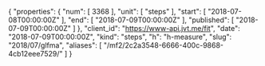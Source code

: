 {
  "properties": {
    "num": [
      3368
    ],
    "unit": [
      "steps"
    ],
    "start": [
      "2018-07-08T00:00:00Z"
    ],
    "end": [
      "2018-07-09T00:00:00Z"
    ],
    "published": [
      "2018-07-09T00:00:00Z"
    ]
  },
  "client_id": "https://www-api.jvt.me/fit",
  "date": "2018-07-09T00:00:00Z",
  "kind": "steps",
  "h": "h-measure",
  "slug": "2018/07/glfma",
  "aliases": [
    "/mf2/2c2a3548-6666-400c-9868-4cb12eee7529/"
  ]
}
